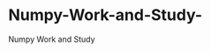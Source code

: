   # Numpy-Work-and-Study-
Numpy Work and Study 
                
                
              
                                  
                                    
                                                                                               
                                                                                                               
                                 
                                                        
                                                                  
                                          
                                                                                                                                                 
                                                                                                        
                                                                                                                                                    
                                    
                                                                                             
                                              

